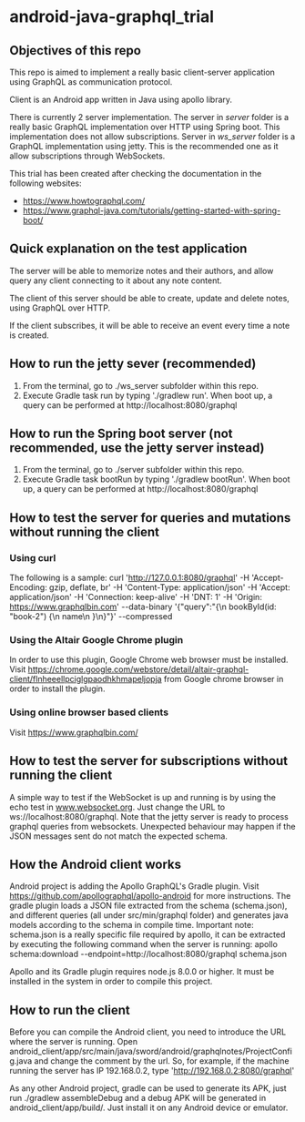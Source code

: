 # android-java-graphql_trial

## Objectives of this repo

This repo is aimed to implement a really basic client-server application using GraphQL as communication protocol.

Client is an Android app written in Java using apollo library.

There is currently 2 server implementation.
The server in *server* folder is a really basic GraphQL implementation over HTTP using Spring boot. This implementation does not allow subscriptions.
Server in *ws_server* folder is a GraphQL implementation using jetty. This is the recommended one as it allow subscriptions through WebSockets.

This trial has been created after checking the documentation in the following websites:
  * https://www.howtographql.com/
  * https://www.graphql-java.com/tutorials/getting-started-with-spring-boot/

## Quick explanation on the test application

The server will be able to memorize notes and their authors, and allow query any client connecting to it about any note content.

The client of this server should be able to create, update and delete notes, using GraphQL over HTTP.

If the client subscribes, it will be able to receive an event every time a note is created.

## How to run the jetty sever (recommended)

1. From the terminal, go to ./ws_server subfolder within this repo.
2. Execute Gradle task run by typing './gradlew run'. When boot up, a query can be performed at http://localhost:8080/graphql

## How to run the Spring boot server (not recommended, use the jetty server instead)

1. From the terminal, go to ./server subfolder within this repo.
2. Execute Gradle task bootRun by typing './gradlew bootRun'. When boot up, a query can be performed at http://localhost:8080/graphql

## How to test the server for queries and mutations without running the client

### Using curl

The following is a sample:
curl 'http://127.0.0.1:8080/graphql' -H 'Accept-Encoding: gzip, deflate, br' -H 'Content-Type: application/json' -H 'Accept: application/json' -H 'Connection: keep-alive' -H 'DNT: 1' -H 'Origin: https://www.graphqlbin.com' --data-binary '{"query":"{\n  bookById(id: \"book-2\") {\n    name\n  }\n}"}' --compressed

### Using the Altair Google Chrome plugin

In order to use this plugin, Google Chrome web browser must be installed.
Visit https://chrome.google.com/webstore/detail/altair-graphql-client/flnheeellpciglgpaodhkhmapeljopja from Google chrome browser in order to install the plugin.

### Using online browser based clients

Visit https://www.graphqlbin.com/

## How to test the server for subscriptions without running the client

A simple way to test if the WebSocket is up and running is by using the echo test in www.websocket.org. Just change the URL to ws://localhost:8080/graphql. Note that the jetty server is ready to process graphql queries from websockets. Unexpected behaviour may happen if the JSON messages sent do not match the expected schema.

## How the Android client works

Android project is adding the Apollo GraphQL's Gradle plugin. Visit https://github.com/apollographql/apollo-android for more instructions.
The gradle plugin loads a JSON file extracted from the schema (schema.json), and different queries (all under src/min/graphql folder) and generates java models according to the schema in compile time.
Important note: schema.json is a really specific file required by apollo, it can be extracted by executing the following command when the server is running:
    apollo schema:download --endpoint=http://localhost:8080/graphql schema.json

Apollo and its Gradle plugin requires node.js 8.0.0 or higher. It must be installed in the system in order to compile this project.

## How to run the client

Before you can compile the Android client, you need to introduce the URL where the server is running.
Open android_client/app/src/main/java/sword/android/graphqlnotes/ProjectConfig.java and change the comment by the url.
So, for example, if the machine running the server has IP 192.168.0.2, type 'http://192.168.0.2:8080/graphql'

As any other Android project, gradle can be used to generate its APK, just run ./gradlew assembleDebug and a debug APK will be generated in android_client/app/build/.
Just install it on any Android device or emulator.

